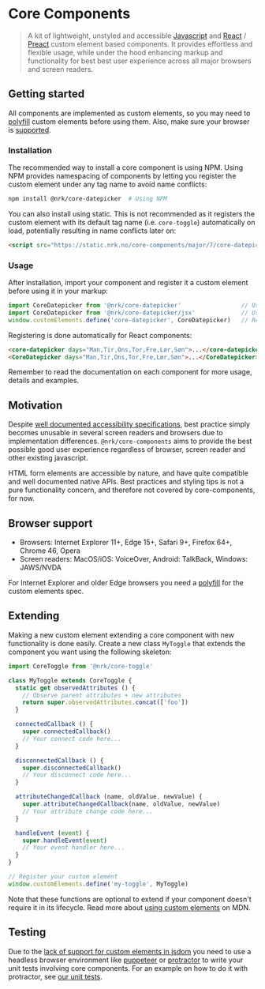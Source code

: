 # Core Components

> A kit of lightweight, unstyled and accessible [Javascript](https://stackoverflow.com/questions/20435653/what-is-vanillajs) and [React](https://reactjs.org/) / [Preact](https://github.com/developit/preact-compat) custom element based components. It provides effortless and flexible usage, while under the hood enhancing markup and functionality for best best user experience across all major browsers and screen readers.


## Getting started

All components are implemented as custom elements, so you may need to [polyfill](https://github.com/webcomponents/polyfills/tree/master/packages/custom-elements) custom elements before using them. Also, make
sure your browser is [supported](#browser-support).

### Installation

The recommended way to install a core component is using NPM.
Using NPM provides namespacing of components by letting you
register the custom element under any tag name to avoid name conflicts:

```bash
npm install @nrk/core-datepicker  # Using NPM
```

You can also install using static. This is not recommended as it registers the
custom element with its default tag name (i.e. `core-toggle`) automatically on load,
potentially resulting in name conflicts later on:

```html
<script src="https://static.nrk.no/core-components/major/7/core-datepicker/core-datepicker.min.js"></script>  <!-- Using static -->
```

### Usage

After installation, import your component and register it a custom element before using it in
your markup:


```js
import CoreDatepicker from '@nrk/core-datepicker'                 // Using NPM. VanillaJS. Need to be registered
import CoreDatepicker from '@nrk/core-datepicker/jsx'             // Using NPM. React/Preact. Automatically registers itself
window.customElements.define('core-datepicker', CoreDatepicker)   // Register element. Replace 'core-datepicker' with your own tag name
```

Registering is done automatically for React components:

```html
<core-datepicker days="Man,Tir,Ons,Tor,Fre,Lør,Søn">...</core-datepicker>   <!-- VanillaJS HTML -->
<CoreDatepicker days="Man,Tir,Ons,Tor,Fre,Lør,Søn">...</CoreDatepicker>     <!-- React/Preact JSX -->
```
Remember to read the documentation on each component for more usage, details and examples.

## Motivation

Despite [well documented accessibility specifications](https://www.w3.org/TR/wai-aria-practices-1.1/), best practice simply becomes unusable in several screen readers and browsers due to implementation differences. `@nrk/core-components` aims to provide the best possible good user experience regardless of browser, screen reader and other existing javascript.

HTML form elements are accessible by nature, and have quite compatible and well documented native APIs.
Best practices and styling tips is not a pure functionality concern, and therefore not covered by core-components, for now.


## Browser support

* Browsers: Internet Explorer 11+, Edge 15+, Safari 9+, Firefox 64+, Chrome 46, Opera
* Screen readers: MacOS/iOS: VoiceOver, Android: TalkBack, Windows: JAWS/NVDA

For Internet Explorer and older Edge browsers you need a [polyfill](https://github.com/webcomponents/polyfills/tree/master/packages/custom-elements) for the custom elements spec.


## Extending

Making a new custom element extending a core component with new functionality is done easily.
Create a new class `MyToggle` that extends the component you want using the following skeleton:

```js
import CoreToggle from '@nrk/core-toggle'

class MyToggle extends CoreToggle {
  static get observedAttributes () {
    // Observe parent attributes + new attributes
    return super.observedAttributes.concat(['foo'])
  }

  connectedCallback () {
    super.connectedCallback()
    // Your connect code here...
  }

  disconnectedCallback () {
    super.disconnectedCallback()
    // Your disconnect code here...
  }

  attributeChangedCallback (name, oldValue, newValue) {
    super.attributeChangedCallback(name, oldValue, newValue)
    // Your attribute change code here...
  }

  handleEvent (event) {
    super.handleEvent(event)
    // Your event handler here...
  }
}

// Register your custom element
window.customElements.define('my-toggle', MyToggle)
```

Note that these functions are optional to extend if your component doesn't require
it in its lifecycle. Read more about [using custom elements](https://developer.mozilla.org/en-US/docs/Web/Web_Components/Using_custom_elements) on MDN.


## Testing

Due to the [lack of support for custom elements in jsdom](https://github.com/jsdom/jsdom/issues/1030) you need to use a headless browser environment like [puppeteer](https://github.com/GoogleChrome/puppeteer) or [protractor](https://www.protractortest.org/) to write your unit tests involving core components. For an example on how to do it with protractor, see [our unit tests](https://github.com/nrkno/core-components/blob/master/packages/core-datepicker/core-datepicker.test.js).
